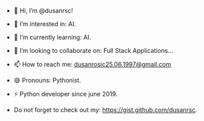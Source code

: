 - 👋 Hi, I’m @dusanrsc!
- 👀 I’m interested in: AI.
- 🌱 I’m currently learning: AI.
- 💞️ I’m looking to collaborate on: Full Stack Applications...
- 📫 How to reach me: dusanrosic25.06.1997@gmail.com
- 😄 Pronouns: Pythonist.
- ⚡ Python developer since june 2019.

- Do not forget to check out my: https://gist.github.com/dusanrsc.

<!---
dusanrsc/dusanrsc is a ✨ special ✨ repository because its `README.md` (this file) appears on your GitHub profile.
You can click the Preview link to take a look at your changes.
--->
